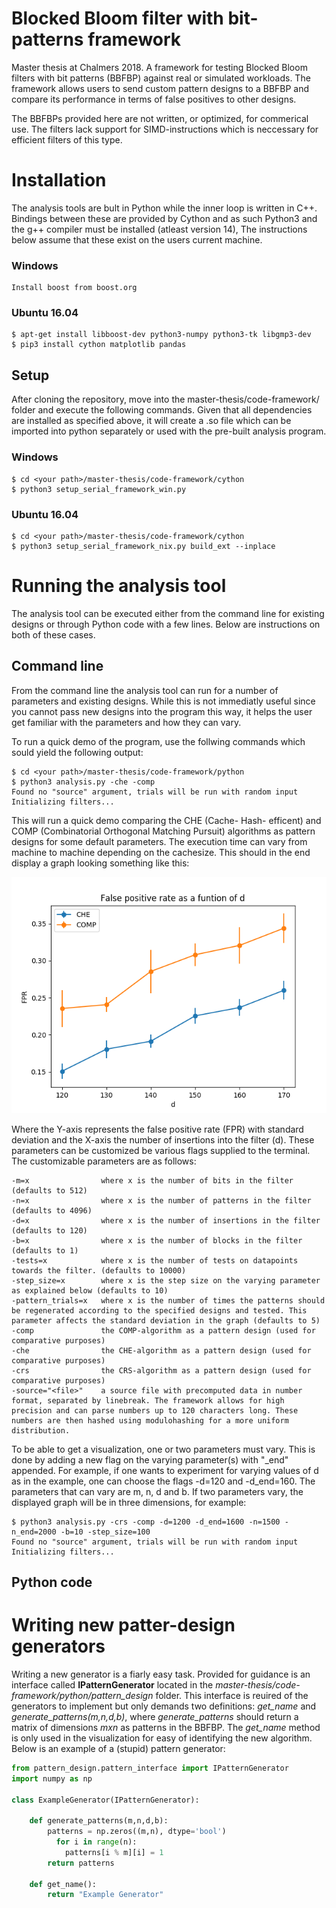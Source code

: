 # Blocked Bloom filter with bit-patterns framework
Master thesis at Chalmers 2018. A framework for testing Blocked Bloom filters with bit patterns (BBFBP) against real or simulated workloads. The framework allows users to send custom pattern designs to a BBFBP and compare its performance in terms of false positives to other designs.

The BBFBPs provided here are not written, or optimized, for commerical use. The filters lack support for SIMD-instructions which is neccessary for efficient filters of this type. 

# Installation
The analysis tools are bult in Python while the inner loop is written in C++. Bindings between these are provided by Cython and as such Python3 and the g++ compiler must be installed (atleast version 14), The instructions below assume that these exist on the users current machine. 

### Windows
```
Install boost from boost.org
```

### Ubuntu 16.04
```
$ apt-get install libboost-dev python3-numpy python3-tk libgmp3-dev
$ pip3 install cython matplotlib pandas
```

## Setup
After cloning the repository, move into the master-thesis/code-framework/ folder and execute 
the following commands. Given that all dependencies are installed as specified above, it will 
create a .so file which can be imported into python separately or used with the pre-built analysis program.

### Windows
```
$ cd <your path>/master-thesis/code-framework/cython
$ python3 setup_serial_framework_win.py
```

### Ubuntu 16.04
```
$ cd <your path>/master-thesis/code-framework/cython
$ python3 setup_serial_framework_nix.py build_ext --inplace
```
# Running the analysis tool
The analysis tool can be executed either from the command line for existing designs or through Python code with a few lines. Below are instructions on both of these cases.

## Command line 
From the command line the analysis tool can run for a number of parameters and existing designs. While this is not immediatly useful since you cannot pass new designs into the program this way, it helps the user get familiar with the parameters and how they can vary. 

To run a quick demo of the program, use the follwing commands which sould yield the following output:

```
$ cd <your path>/master-thesis/code-framework/python
$ python3 analysis.py -che -comp
Found no "source" argument, trials will be run with random input
Initializing filters...

```
This will run a quick demo comparing the CHE (Cache- Hash- efficent) and COMP (Combinatorial Orthogonal Matching Pursuit) algorithms as pattern designs for some default parameters. The execution time can vary from machine to machine depending on the cachesize. This should in the end display a graph looking something like this:

![Framework demo](https://github.com/Cannonbait/master-thesis/blob/master/readme_img.png)

Where the Y-axis represents the false positive rate (FPR) with standard deviation and the X-axis the number of insertions into the filter (d). These parameters can be customized be various flags supplied to the terminal. The customizable parameters are as follows:
```
-m=x                where x is the number of bits in the filter (defaults to 512)
-n=x                where x is the number of patterns in the filter (defaults to 4096)
-d=x                where x is the number of insertions in the filter (defaults to 120)
-b=x                where x is the number of blocks in the filter (defaults to 1)
-tests=x            where x is the number of tests on datapoints towards the filter. (defaults to 10000)
-step_size=x        where x is the step size on the varying parameter as explained below (defaults to 10)
-pattern_trials=x   where x is the number of times the patterns should be regenerated according to the specified designs and tested. This parameter affects the standard deviation in the graph (defaults to 5)
-comp               the COMP-algorithm as a pattern design (used for comparative purposes)
-che                the CHE-algorithm as a pattern design (used for comparative purposes)
-crs                the CRS-algorithm as a pattern design (used for comparative purposes)
-source="<file>"    a source file with precomputed data in number format, separated by linebreak. The framework allows for high precision and can parse numbers up to 120 characters long. These numbers are then hashed using modulohashing for a more uniform distribution. 
```
To be able to get a visualization, one or two parameters must vary. This is done by adding a new flag on the varying parameter(s) with "\_end" appended. For example, if one wants to experiment for varying values of d as in the example, one can choose the flags -d=120 and -d_end=160. The parameters that can vary are m, n, d and b. If two parameters vary, the displayed graph will be in three dimensions, for example:

```
$ python3 analysis.py -crs -comp -d=1200 -d_end=1600 -n=1500 -n_end=2000 -b=10 -step_size=100
Found no "source" argument, trials will be run with random input
Initializing filters...
```
## Python code

# Writing new patter-design generators
Writing a new generator is a fiarly easy task. Provided for guidance is an interface called __IPatternGenerator__ located in the *master-thesis/code-framework/python/pattern_design* folder. This interface is reuired of the generators to implement but only demands two definitions: *get_name* and *generate_patterns(m,n,d,b)*, where *generate_patterns* should return a matrix of dimensions *mxn* as patterns in the BBFBP. The *get_name* method is only used in the visualization for easy of identifying the new algorithm. Below is an example of a (stupid) pattern generator:

```python
from pattern_design.pattern_interface import IPatternGenerator
import numpy as np

class ExampleGenerator(IPatternGenerator):

    def generate_patterns(m,n,d,b):
        patterns = np.zeros((m,n), dtype='bool')
          for i in range(n):
            patterns[i % m][i] = 1
        return patterns

    def get_name():
        return "Example Generator"

```

